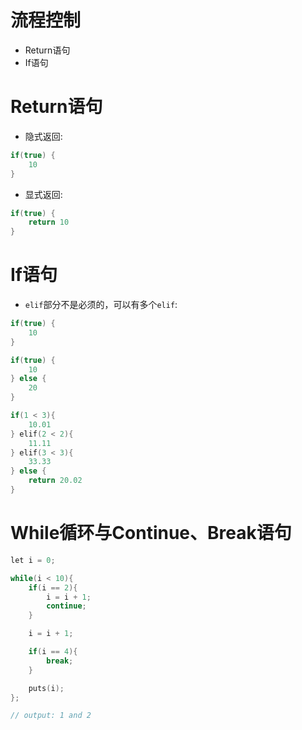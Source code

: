 # 流程控制

- Return语句
- If语句


# Return语句

- 隐式返回:

```cpp
if(true) { 
    10 
}
```

- 显式返回:

```cpp
if(true) { 
    return 10 
}
```

# If语句

- `elif`部分不是必须的，可以有多个`elif`:

```cpp
if(true) { 
    10 
}

if(true) { 
    10 
} else { 
    20 
}

if(1 < 3){ 
    10.01 
} elif(2 < 2){ 
    11.11 
} elif(3 < 3){ 
    33.33 
} else { 
    return 20.02
}
```

# While循环与Continue、Break语句

```cpp
let i = 0;

while(i < 10){
    if(i == 2){
        i = i + 1;
        continue;
    }

    i = i + 1;

    if(i == 4){
        break;
    }

    puts(i);
};

// output: 1 and 2
```